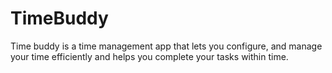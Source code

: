 # TimeBuddy
Time buddy is a time management app that lets you configure, and manage your time efficiently and helps you complete your tasks within time.
